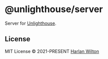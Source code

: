 # @unlighthouse/server

Server for [Unlighthouse](https://github.com/harlan-zw/unlighthouse).

## License

MIT License © 2021-PRESENT [Harlan Wilton](https://github.com/harlan-zw)
